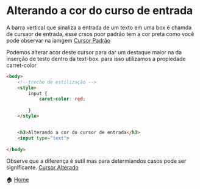 # Alterando a cor do curso de entrada 
A barra vertical que sinaliza a entrada de um texto em uma box é chamda de cursaor de entrada, esse crsos poor padrão tem a cor preta como você pode observar na iamgem
[Cursor Padrão](https://github.com/Evaldo-comp/CSS-Tutoriais/blob/main/Input%20cursor/cursor_padrao.gif)

Podemos alterar acor deste cursor para dar um destaque maior na da inserção de testo dentro da text-box. para isso utilizamos a propiedade carret-color
```html
<body>
    <!--trecho de estilização -->
    <style>
        input {
            caret-color: red;
            
        }
    </style>


    <h3>Alterando a cor do cursor de entrada</h3>
    <input type="text">
    
</body>
```

Observe que a diferença é sutil mas para determiandos casos pode ser significante.
[Cursor Alterado](https://github.com/Evaldo-comp/CSS-Tutoriais/blob/main/Input%20cursor/red-cursor.gif)

 :house: [Home](https://github.com/Evaldo-comp/CSS-Tutoriais/blob/main/README.md)  
